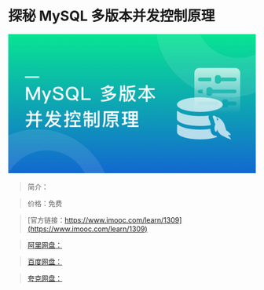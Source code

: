 # 探秘 MySQL 多版本并发控制原理

![img](../../assets/60b6144609a8bb6505400304.png)

> 简介：

> 价格：免费

> [官方链接：https://www.imooc.com/learn/1309](https://www.imooc.com/learn/1309)

> [阿里网盘：]()

> [百度网盘：]()

> [夸克网盘：]()
